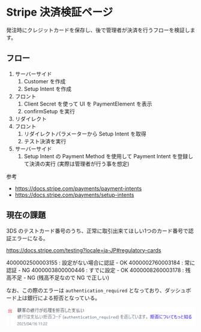 # Stripe 決済検証ページ

発注時にクレジットカードを保存し、後で管理者が決済を行うフローを検証します。

## フロー

1. サーバーサイド
   1. Customer を作成
   2. Setup Intent を作成
2. フロント
   1. Client Secret を使って UI を PaymentElement を表示
   2. confirmSetup を実行
3. リダイレクト
4. フロント
   1. リダイレクトパラメーターから Setup Intent を取得
   2. テスト決済を実行
5. サーバーサイド
   1. Setup Intent の Payment Method を使用して Payment Intent を登録して決済の実行 (実際は管理者が行う事を想定)

参考

- https://docs.stripe.com/payments/payment-intents
- https://docs.stripe.com/payments/setup-intents

## 現在の課題

3DS のテストカード番号のうち、正常に取引出来てほしい1つのカード番号で認証エラーになる。

https://docs.stripe.com/testing?locale=ja-JP#regulatory-cards

4000002500003155 : 設定がない場合に認証 - OK
4000002760003184 : 常に認証 - NG
4000003800000446 : すでに設定 - OK
4000008260003178 : 残高不足 - NG (残高不足なので NG で正しい)

なお、この際のエラーは `authentication_required` となっており、ダッシュボード上は銀行による拒否となっている。

![エラー](docs/images/authentication_required.png)

